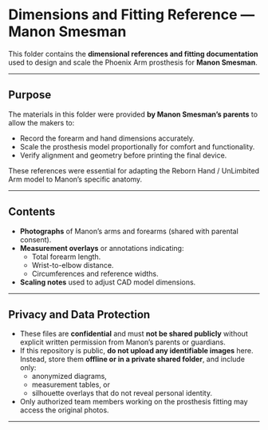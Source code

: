 # Dimensions and Fitting Reference — Manon Smesman

This folder contains the **dimensional references and fitting documentation** used to design and scale the Phoenix Arm prosthesis for **Manon Smesman**.

---

## Purpose
The materials in this folder were provided **by Manon Smesman’s parents** to allow the makers to:
- Record the forearm and hand dimensions accurately.
- Scale the prosthesis model proportionally for comfort and functionality.
- Verify alignment and geometry before printing the final device.

These references were essential for adapting the Reborn Hand / UnLimbited Arm model to Manon’s specific anatomy.

---

## Contents
- **Photographs** of Manon’s arms and forearms (shared with parental consent).
- **Measurement overlays** or annotations indicating:
  - Total forearm length.
  - Wrist-to-elbow distance.
  - Circumferences and reference widths.
- **Scaling notes** used to adjust CAD model dimensions.

---

## Privacy and Data Protection
- These files are **confidential** and must **not be shared publicly** without explicit written permission from Manon’s parents or guardians.
- If this repository is public, **do not upload any identifiable images** here.  
  Instead, store them **offline or in a private shared folder**, and include only:
  - anonymized diagrams,  
  - measurement tables, or  
  - silhouette overlays that do not reveal personal identity.
- Only authorized team members working on the prosthesis fitting may access the original photos.

---

